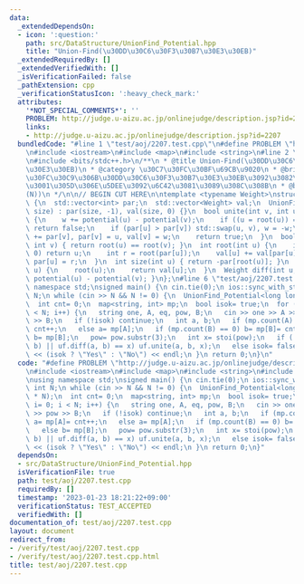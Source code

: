 ```yaml
---
data:
  _extendedDependsOn:
  - icon: ':question:'
    path: src/DataStructure/UnionFind_Potential.hpp
    title: "Union-Find(\u30DD\u30C6\u30F3\u30B7\u30E3\u30EB)"
  _extendedRequiredBy: []
  _extendedVerifiedWith: []
  _isVerificationFailed: false
  _pathExtension: cpp
  _verificationStatusIcon: ':heavy_check_mark:'
  attributes:
    '*NOT_SPECIAL_COMMENTS*': ''
    PROBLEM: http://judge.u-aizu.ac.jp/onlinejudge/description.jsp?id=2207
    links:
    - http://judge.u-aizu.ac.jp/onlinejudge/description.jsp?id=2207
  bundledCode: "#line 1 \"test/aoj/2207.test.cpp\"\n#define PROBLEM \"http://judge.u-aizu.ac.jp/onlinejudge/description.jsp?id=2207\"\
    \n#include <iostream>\n#include <map>\n#include <string>\n#line 2 \"src/DataStructure/UnionFind_Potential.hpp\"\
    \n#include <bits/stdc++.h>\n/**\n * @title Union-Find(\u30DD\u30C6\u30F3\u30B7\
    \u30E3\u30EB)\n * @category \u30C7\u30FC\u30BF\u69CB\u9020\n * @brief \u5404\u30CE\
    \u30FC\u30C9\u306B\u30DD\u30C6\u30F3\u30B7\u30E3\u30EB\u3092\u3082\u305F\u305B\
    \u3001\u305D\u306E\u5DEE\u3092\u6C42\u3081\u3089\u308C\u308B\n * @brief O(\u03B1\
    (N))\n */\n\n// BEGIN CUT HERE\n\ntemplate <typename Weight>\nstruct UnionFind_Potential\
    \ {\n  std::vector<int> par;\n  std::vector<Weight> val;\n  UnionFind_Potential(int\
    \ size) : par(size, -1), val(size, 0) {}\n  bool unite(int v, int u, Weight w)\
    \ {\n    w += potential(u) - potential(v);\n    if ((u = root(u)) == (v = root(v)))\
    \ return false;\n    if (par[u] > par[v]) std::swap(u, v), w = -w;\n    par[u]\
    \ += par[v], par[v] = u, val[v] = w;\n    return true;\n  }\n  bool same(int u,\
    \ int v) { return root(u) == root(v); }\n  int root(int u) {\n    if (par[u] <\
    \ 0) return u;\n    int r = root(par[u]);\n    val[u] += val[par[u]];\n    return\
    \ par[u] = r;\n  }\n  int size(int u) { return -par[root(u)]; }\n  Weight potential(int\
    \ u) {\n    root(u);\n    return val[u];\n  }\n  Weight diff(int u, int v) { return\
    \ potential(u) - potential(v); }\n};\n#line 6 \"test/aoj/2207.test.cpp\"\nusing\
    \ namespace std;\nsigned main() {\n cin.tie(0);\n ios::sync_with_stdio(0);\n int\
    \ N;\n while (cin >> N && N != 0) {\n  UnionFind_Potential<long long> uf(2 * N);\n\
    \  int cnt= 0;\n  map<string, int> mp;\n  bool isok= true;\n  for (int i= 0; i\
    \ < N; i++) {\n   string one, A, eq, pow, B;\n   cin >> one >> A >> eq >> pow\
    \ >> B;\n   if (!isok) continue;\n   int a, b;\n   if (mp.count(A) == 0) a= mp[A]=\
    \ cnt++;\n   else a= mp[A];\n   if (mp.count(B) == 0) b= mp[B]= cnt++;\n   else\
    \ b= mp[B];\n   pow= pow.substr(3);\n   int x= stoi(pow);\n   if (!uf.same(a,\
    \ b) || uf.diff(a, b) == x) uf.unite(a, b, x);\n   else isok= false;\n  }\n  cout\
    \ << (isok ? \"Yes\" : \"No\") << endl;\n }\n return 0;\n}\n"
  code: "#define PROBLEM \"http://judge.u-aizu.ac.jp/onlinejudge/description.jsp?id=2207\"\
    \n#include <iostream>\n#include <map>\n#include <string>\n#include \"src/DataStructure/UnionFind_Potential.hpp\"\
    \nusing namespace std;\nsigned main() {\n cin.tie(0);\n ios::sync_with_stdio(0);\n\
    \ int N;\n while (cin >> N && N != 0) {\n  UnionFind_Potential<long long> uf(2\
    \ * N);\n  int cnt= 0;\n  map<string, int> mp;\n  bool isok= true;\n  for (int\
    \ i= 0; i < N; i++) {\n   string one, A, eq, pow, B;\n   cin >> one >> A >> eq\
    \ >> pow >> B;\n   if (!isok) continue;\n   int a, b;\n   if (mp.count(A) == 0)\
    \ a= mp[A]= cnt++;\n   else a= mp[A];\n   if (mp.count(B) == 0) b= mp[B]= cnt++;\n\
    \   else b= mp[B];\n   pow= pow.substr(3);\n   int x= stoi(pow);\n   if (!uf.same(a,\
    \ b) || uf.diff(a, b) == x) uf.unite(a, b, x);\n   else isok= false;\n  }\n  cout\
    \ << (isok ? \"Yes\" : \"No\") << endl;\n }\n return 0;\n}"
  dependsOn:
  - src/DataStructure/UnionFind_Potential.hpp
  isVerificationFile: true
  path: test/aoj/2207.test.cpp
  requiredBy: []
  timestamp: '2023-01-23 18:21:22+09:00'
  verificationStatus: TEST_ACCEPTED
  verifiedWith: []
documentation_of: test/aoj/2207.test.cpp
layout: document
redirect_from:
- /verify/test/aoj/2207.test.cpp
- /verify/test/aoj/2207.test.cpp.html
title: test/aoj/2207.test.cpp
---
```

